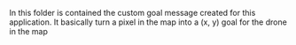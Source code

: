 In this folder is contained the custom goal message created for this application. It basically turn a pixel in the map into a (x, y) goal for the drone in the map
